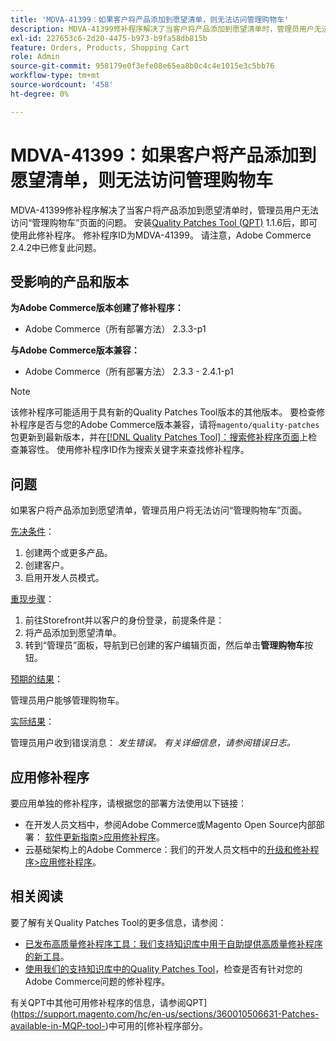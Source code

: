 ```yaml
---
title: 'MDVA-41399：如果客户将产品添加到愿望清单，则无法访问管理购物车'
description: MDVA-41399修补程序解决了当客户将产品添加到愿望清单时，管理员用户无法访问“管理购物车”页面的问题。 安装[Quality Patches Tool (QPT)](/help/announcements/adobe-commerce-announcements/magento-quality-patches-released-new-tool-to-self-serve-quality-patches.md) 1.1.6后，即可使用此修补程序。 修补程序ID为MDVA-41399。 请注意，Adobe Commerce 2.4.2中已修复此问题。
exl-id: 227653c6-2d20-4475-b973-b9fa58db815b
feature: Orders, Products, Shopping Cart
role: Admin
source-git-commit: 958179e0f3efe08e65ea8b0c4c4e1015e3c5bb76
workflow-type: tm+mt
source-wordcount: '458'
ht-degree: 0%

---
```


# MDVA-41399：如果客户将产品添加到愿望清单，则无法访问管理购物车

MDVA-41399修补程序解决了当客户将产品添加到愿望清单时，管理员用户无法访问“管理购物车”页面的问题。 安装[Quality Patches Tool (QPT)](/help/announcements/adobe-commerce-announcements/magento-quality-patches-released-new-tool-to-self-serve-quality-patches.md) 1.1.6后，即可使用此修补程序。 修补程序ID为MDVA-41399。 请注意，Adobe Commerce 2.4.2中已修复此问题。

## 受影响的产品和版本

**为Adobe Commerce版本创建了修补程序：**

* Adobe Commerce（所有部署方法） 2.3.3-p1

**与Adobe Commerce版本兼容：**

* Adobe Commerce（所有部署方法） 2.3.3 - 2.4.1-p1

>[!NOTE]
>
>该修补程序可能适用于具有新的Quality Patches Tool版本的其他版本。 要检查修补程序是否与您的Adobe Commerce版本兼容，请将`magento/quality-patches`包更新到最新版本，并在[[!DNL Quality Patches Tool]：搜索修补程序页面](https://devdocs.magento.com/quality-patches/tool.html#patch-grid)上检查兼容性。 使用修补程序ID作为搜索关键字来查找修补程序。

## 问题

如果客户将产品添加到愿望清单，管理员用户将无法访问“管理购物车”页面。

<u>先决条件</u>：

1. 创建两个或更多产品。
1. 创建客户。
1. 启用开发人员模式。

<u>重现步骤</u>：

1. 前往Storefront并以客户的身份登录，前提条件是：
1. 将产品添加到愿望清单。
1. 转到“管理员”面板，导航到已创建的客户编辑页面，然后单击&#x200B;**管理购物车**&#x200B;按钮。

<u>预期的结果</u>：

管理员用户能够管理购物车。

<u>实际结果</u>：

管理员用户收到错误消息： *发生错误。 有关详细信息，请参阅错误日志。*

## 应用修补程序

要应用单独的修补程序，请根据您的部署方法使用以下链接：

* 在开发人员文档中，参阅Adobe Commerce或Magento Open Source内部部署： [软件更新指南>应用修补程序](https://devdocs.magento.com/guides/v2.4/comp-mgr/patching/mqp.html)。
* 云基础架构上的Adobe Commerce：我们的开发人员文档中的[升级和修补程序>应用修补程序](https://devdocs.magento.com/cloud/project/project-patch.html)。

## 相关阅读

要了解有关Quality Patches Tool的更多信息，请参阅：

* [已发布高质量修补程序工具：我们支持知识库中用于自助提供高质量修补程序的新工具](/help/announcements/adobe-commerce-announcements/magento-quality-patches-released-new-tool-to-self-serve-quality-patches.md)。
* [使用我们的支持知识库中的Quality Patches Tool](/help/support-tools/patches-available-in-qpt-tool/check-patch-for-magento-issue-with-magento-quality-patches.md)，检查是否有针对您的Adobe Commerce问题的修补程序。

有关QPT中其他可用修补程序的信息，请参阅QPT](https://support.magento.com/hc/en-us/sections/360010506631-Patches-available-in-MQP-tool-)中可用的[修补程序部分。
